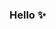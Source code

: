### Hello ✨

<!--
**massonigiulia/massonigiulia** is a ✨ _special_ ✨ repository because its `README.md` (this file) appears on your GitHub profile.

- My name is Giulia, i'm 18 years old 🌸
- I'm Informatic Technical 🎓
- I’m currently studying Systems Analysis and Development 🖥️
- I love games! 🎮
- I want to be an excellent programmer and technology professional 👾
-->
